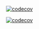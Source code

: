 [![codecov](https://coverage.dubizzlecloud.com/gle/olx:dubizzle:developers:mobile:ios/ios-dubizzle-paa/branch/develop/graph/badge.svg?token=mUf1G14OcY)](https://coverage.dubizzlecloud.com/gle/olx:dubizzle:developers:mobile:ios/ios-dubizzle-paa)

[![codecov](https://coverage.dubizzlecloud.com/gle/olx:dubizzle:developers:mobile:ios/ios-dubizzle-paa/branch/develop/graphs/commits.svg?token=mUf1G14OcY)](https://coverage.dubizzlecloud.com/gle/olx:dubizzle:developers:mobile:android/android-dubizzle-property)
